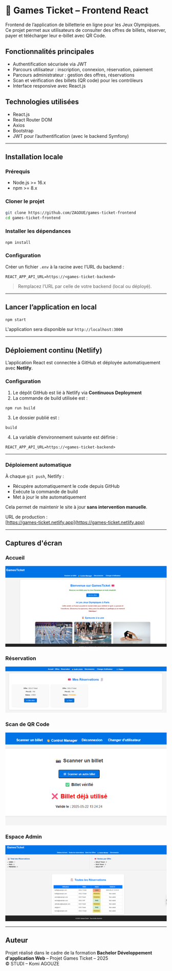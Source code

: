# 🎫 Games Ticket – Frontend React

Frontend de l’application de billetterie en ligne pour les Jeux Olympiques. Ce projet permet aux utilisateurs de consulter des offres de billets, réserver, payer et télécharger leur e-billet avec QR Code.

## Fonctionnalités principales

- Authentification sécurisée via JWT
- Parcours utilisateur : inscription, connexion, réservation, paiement
- Parcours administrateur : gestion des offres, réservations
- Scan et vérification des billets (QR code) pour les contrôleurs
- Interface responsive avec React.js


## Technologies utilisées

- React.js
- React Router DOM
- Axios
- Bootstrap
- JWT pour l’authentification (avec le backend Symfony)

---

## Installation locale

### Prérequis

- Node.js >= 16.x
- npm >= 8.x

### Cloner le projet

```bash
git clone https://github.com/ZAGOUE/games-ticket-frontend
cd games-ticket-frontend
```

### Installer les dépendances

```bash
npm install
```

### Configuration

Créer un fichier `.env` à la racine avec l’URL du backend :

```env
REACT_APP_API_URL=https://<games-ticket-backend>
```

> Remplacez l’URL par celle de votre backend (local ou déployé).

---

## Lancer l’application en local

```bash
npm start
```

L'application sera disponible sur `http://localhost:3000`

---


## Déploiement continu (Netlify)

L’application React est connectée à GitHub et déployée automatiquement avec **Netlify**.

### Configuration

1. Le dépôt GitHub est lié à Netlify via **Continuous Deployment**
2. La commande de build utilisée est :

```bash
npm run build
```

3. Le dossier publié est :

```
build
```

4. La variable d’environnement suivante est définie :

```env
REACT_APP_API_URL=https://<games-ticket-backend>
```

---

### Déploiement automatique

À chaque `git push`, Netlify :
- Récupère automatiquement le code depuis GitHub
- Exécute la commande de build
- Met à jour le site automatiquement

Cela permet de maintenir le site à jour **sans intervention manuelle**.

URL de production :  
[https://games-ticket.netlify.app](https://games-ticket.netlify.app)

---

## Captures d'écran

### Accueil
![Accueil](docs/screenshots/home.png)

### Réservation
![Réservation](docs/screenshots/booking.png)

### Scan de QR Code
![Scan](docs/screenshots/scan.png)

### Espace Admin
![Admin](docs/screenshots/admin.png)

---

## Auteur

Projet réalisé dans le cadre de la formation **Bachelor Développement d'application Web** – Projet Games Ticket – 2025  
© STUDI – Komi AGOUZE
